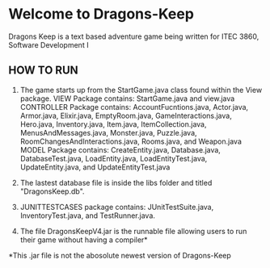 Welcome to Dragons-Keep
===========

Dragons Keep is a text based adventure game being written for ITEC 3860, Software Development I


HOW TO RUN
--------------
1) The game starts up from the StartGame.java class found within the View package.
     VIEW Package contains: StartGame.java and view.java
     CONTROLLER Package contains: AccountFucntions.java, Actor.java, Armor.java, Elixir.java, EmptyRoom.java, 
	GameInteractions.java, Hero.java, Inventory.java, Item.java, ItemCollection.java, MenusAndMessages.java, 
	Monster.java, Puzzle.java, RoomChangesAndInteractions.java, Rooms.java, and Weapon.java
     MODEL Package contains: CreateEntity.java, Database.java, DatabaseTest.java, LoadEntity.java, 
	LoadEntityTest.java, UpdateEntity.java, and UpdateEntityTest.java

2) The lastest database file is inside the libs folder and titled "DragonsKeep.db".
   
3) JUNITTESTCASES package contains: JUnitTestSuite.java, InventoryTest.java, and TestRunner.java.

4) The file DragonsKeepV4.jar is the runnable file allowing users to run their game without having a compiler*

*This .jar file is not the abosolute newest version of Dragons-Keep
